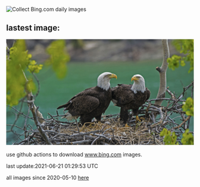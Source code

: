 ![Collect Bing.com daily images](https://github.com/counter2015/bing-daily-images/workflows/Collect%20Bing.com%20daily%20images/badge.svg)
## lastest image:
![](images/FatherEagle.jpg)

use github actions to download www.bing.com images.

last update:2021-06-21 01:29:53 UTC

all images since 2020-05-10 [here](https://github.com/counter2015/bing-daily-images/tree/master/images) 
